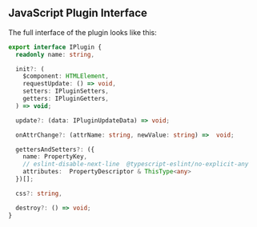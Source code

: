 ## JavaScript Plugin Interface

The full interface of the plugin looks like this:

```typescript
export interface IPlugin {
  readonly name: string,

  init?: (
    $component: HTMLElement,
    requestUpdate: () => void,
    setters: IPluginSetters,
    getters: IPluginGetters,
  ) => void;

  update?: (data: IPluginUpdateData) => void;

  onAttrChange?: (attrName: string, newValue: string) =>  void;

  gettersAndSetters?: ({
    name: PropertyKey,
    // eslint-disable-next-line  @typescript-eslint/no-explicit-any
    attributes:  PropertyDescriptor & ThisType<any>
  })[];

  css?: string,

  destroy?: () => void;
}
```